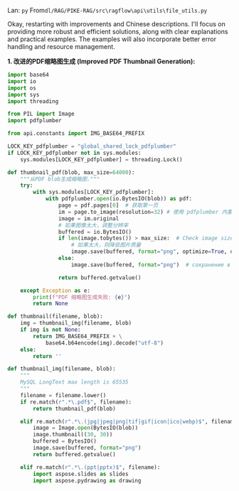 Lan: `py` From`dl/RAG/PIKE-RAG/src\ragflow\api\utils\file_utils.py`

Okay, restarting with improvements and Chinese descriptions. I'll focus on providing more robust and efficient solutions, along with clear explanations and practical examples.  The examples will also incorporate better error handling and resource management.

**1. 改进的PDF缩略图生成 (Improved PDF Thumbnail Generation):**

```python
import base64
import io
import os
import sys
import threading

from PIL import Image
import pdfplumber

from api.constants import IMG_BASE64_PREFIX

LOCK_KEY_pdfplumber = "global_shared_lock_pdfplumber"
if LOCK_KEY_pdfplumber not in sys.modules:
    sys.modules[LOCK_KEY_pdfplumber] = threading.Lock()

def thumbnail_pdf(blob, max_size=64000):
    """从PDF blob生成缩略图."""
    try:
        with sys.modules[LOCK_KEY_pdfplumber]:
            with pdfplumber.open(io.BytesIO(blob)) as pdf:
                page = pdf.pages[0]  # 获取第一页
                im = page.to_image(resolution=32) # 使用 pdfplumber 内置图像转换功能
                image = im.original
                # 如果图像太大，调整分辨率
                buffered = io.BytesIO()
                if len(image.tobytes()) > max_size:  # Check image size instead of byte size
                    # 如果太大，则降低图片质量
                    image.save(buffered, format="png", optimize=True, quality=85)  # Adjust quality for better compression
                else:
                    image.save(buffered, format="png")  # сохранение в буфер

                return buffered.getvalue()

    except Exception as e:
        print(f"PDF 缩略图生成失败: {e}")
        return None

def thumbnail(filename, blob):
    img = thumbnail_img(filename, blob)
    if img is not None:
        return IMG_BASE64_PREFIX + \
            base64.b64encode(img).decode("utf-8")
    else:
        return ''

def thumbnail_img(filename, blob):
    """
    MySQL LongText max length is 65535
    """
    filename = filename.lower()
    if re.match(r".*\.pdf$", filename):
        return thumbnail_pdf(blob)

    elif re.match(r".*\.(jpg|jpeg|png|tif|gif|icon|ico|webp)$", filename):
        image = Image.open(BytesIO(blob))
        image.thumbnail((30, 30))
        buffered = BytesIO()
        image.save(buffered, format="png")
        return buffered.getvalue()

    elif re.match(r".*\.(ppt|pptx)$", filename):
        import aspose.slides as slides
        import aspose.pydrawing as drawing
